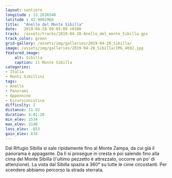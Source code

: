 ```yaml
---
layout: sentiero
longitude : 13.2636548
latitude : 42.9001966
title:  "Anello del Monte Sibilla"
date:   2019-04-28 09:05:00 +0100
track:  /assets/tracks/2019-04-28-Anello_del_monte_Sibilla.gpx
track_color: green
grid-gallery: /assets/img/galleries/2019-04-28_Sibilla/
image: /assets/img/galleries/2019-04-28_Sibilla/IMG_4692.jpg
featured_image:
    alt: Sibilla
    caption: il Monte Sibilla
categories:
- Italia
- Monti Sibillini
tags:
- Anello
- Panorami
- Appennino
- Escursionistico
difficulty: 2
distance: 11.92 
duration: 4:01:26
min_elev: 1534
max_elev: 2148
loss_elev: -653
gain_elev: 634
---
```


Dal Rifugio Sibilla si sale ripidamente fino al Monte Zampa, da cui già il panorama è appagante. Da lì si prosegue in cresta e poi salendo fino alla cima del Monte Sibilla (l'ultimo pezzetto è attrezzato, occorre un po' di attenzione). La vista dal Sibilla spazia a 360° su tutte le cime circostanti.
Per scendere abbiamo percorso la strada sterrata.

